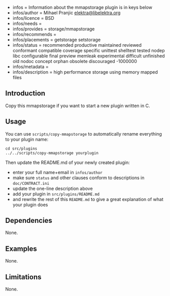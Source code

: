 - infos = Information about the mmapstorage plugin is in keys below
- infos/author = Mihael Pranjic <elektra@libelektra.org>
- infos/licence = BSD
- infos/needs =
- infos/provides = storage/mmapstorage
- infos/recommends =
- infos/placements = getstorage setstorage
- infos/status = recommended productive maintained reviewed conformant compatible coverage specific unittest shelltest tested nodep libc configurable final preview memleak experimental difficult unfinished old nodoc concept orphan obsolete discouraged -1000000
- infos/metadata =
- infos/description = high performance storage using memory mapped files

## Introduction

Copy this mmapstorage if you want to start a new
plugin written in C.

## Usage

You can use `scripts/copy-mmapstorage`
to automatically rename everything to your
plugin name:

	cd src/plugins
	../../scripts/copy-mmapstorage yourplugin

Then update the README.md of your newly created plugin:

- enter your full name+email in `infos/author`
- make sure `status` and other clauses conform to
  descriptions in `doc/CONTRACT.ini`
- update the one-line description above
- add your plugin in `src/plugins/README.md`
- and rewrite the rest of this `README.md` to give a great
  explanation of what your plugin does

## Dependencies

None.

## Examples

None.

## Limitations

None.
